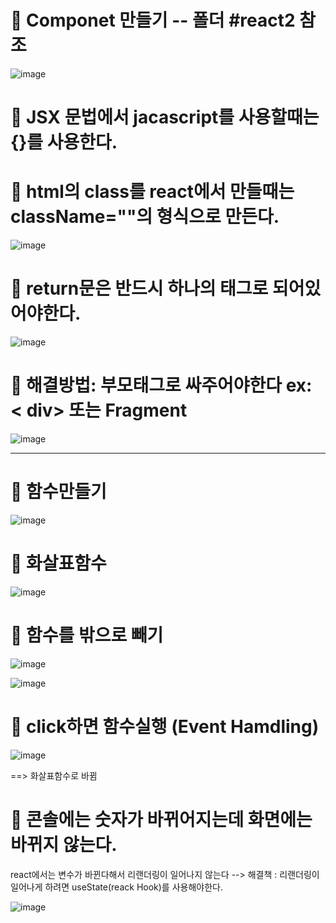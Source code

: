 # 🍕 Componet 만들기 -- 폴더 #react2 참조

![image](https://github.com/myunzzhang/react_basic/assets/129017008/cc841183-f437-4cfb-870c-e448c49c9b89)


# 🍕 JSX 문법에서 jacascript를 사용할때는 {}를 사용한다.
# 🌼 html의 class를 react에서 만들때는 className=""의 형식으로 만든다.

![image](https://github.com/myunzzhang/react_basic/assets/129017008/46785755-518a-4dc8-994a-5911f9db4f55)

# 🍕 return문은 반드시 하나의 태그로 되어있어야한다.

![image](https://github.com/myunzzhang/react_basic/assets/129017008/a49664b4-2c0b-403c-badb-4bc3450577ea)


# 🌼 해결방법: 부모태그로 싸주어야한다 ex: < div> 또는 Fragment

![image](https://github.com/myunzzhang/react_basic/assets/129017008/493b17de-4646-4e02-8a25-759dcb0b1dd5)

  
  ---------------------------------------------------------------------
  
# 🍕 함수만들기
  
  ![image](https://github.com/myunzzhang/react_basic/assets/129017008/9c155620-2e10-4414-9a5a-a09b41441026)

# 🌼 화살표함수 

![image](https://github.com/myunzzhang/react_basic/assets/129017008/65bf99a7-6e3e-489d-b574-29965d1fec1f)


# 🌼 함수를 밖으로 빼기

![image](https://github.com/myunzzhang/react_basic/assets/129017008/7a04d9f7-e4a7-43f0-9e0b-583d69f3012b)

![image](https://github.com/myunzzhang/react_basic/assets/129017008/aa0b67b1-5004-4ce2-bf34-2db8e94206f1)




# 🌼 click하면 함수실행 (Event Hamdling)

![image](https://github.com/myunzzhang/react_basic/assets/129017008/46ddc7a7-8ed9-4ae0-a467-ed8e294dc013)

==> 화살표함수로 바뀜


# 🌼 콘솔에는 숫자가 바뀌어지는데 화면에는 바뀌지 않는다.
react에서는 변수가 바뀐다해서 리랜더링이 일어나지 않는다
--> 해결책 : 리랜더링이 일어나게 하려면 useState(reack Hook)를 사용해야한다.

![image](https://github.com/myunzzhang/react_basic/assets/129017008/0f39f22e-c318-42e7-ae8a-f46c8a1f5cda)

